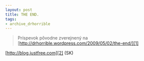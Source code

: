 ```yaml
---
layout: post
title: THE END.
tags:
- archive_drhorrible
---
```

> Príspevok pôvodne zverejnený na [http://drhorrible.wordpress.com/2009/05/02/the-end/][1]

[http://blog.justfree.com][2] (SK)

[1]: http://drhorrible.wordpress.com/2009/05/02/the-end/
[2]: http://blog.justfree.com/